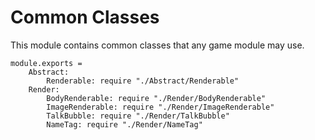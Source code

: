 Common Classes
==============

This module contains common classes that any game module may use.

	module.exports =
		Abstract:
			Renderable: require "./Abstract/Renderable"
		Render:
			BodyRenderable: require "./Render/BodyRenderable"
			ImageRenderable: require "./Render/ImageRenderable"
			TalkBubble: require "./Render/TalkBubble"
			NameTag: require "./Render/NameTag"
